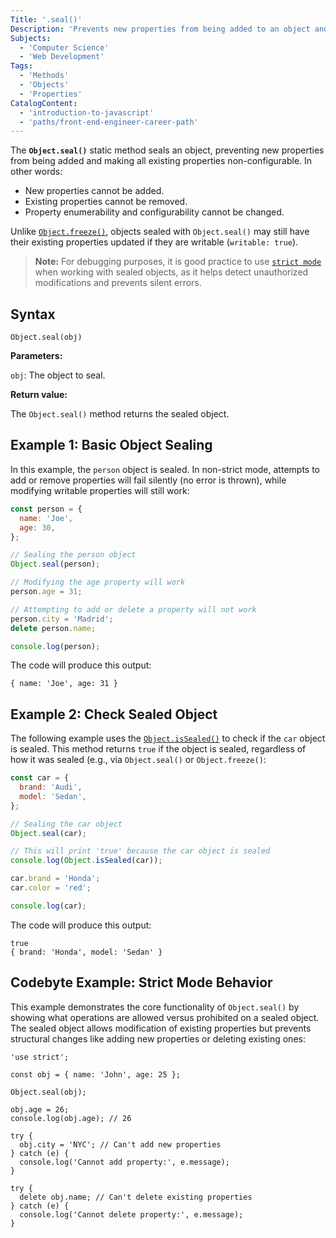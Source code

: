 ```yaml
---
Title: '.seal()'
Description: 'Prevents new properties from being added to an object and marks all existing properties as non-configurable'
Subjects:
  - 'Computer Science'
  - 'Web Development'
Tags:
  - 'Methods'
  - 'Objects'
  - 'Properties'
CatalogContent:
  - 'introduction-to-javascript'
  - 'paths/front-end-engineer-career-path'
---
```


The **`Object.seal()`** static method seals an object, preventing new properties from being added and making all existing properties non-configurable. In other words:

- New properties cannot be added.
- Existing properties cannot be removed.
- Property enumerability and configurability cannot be changed.

Unlike [`Object.freeze()`](https://www.codecademy.com/resources/docs/javascript/objects/freeze), objects sealed with `Object.seal()` may still have their existing properties updated if they are writable (`writable: true`).

> **Note:** For debugging purposes, it is good practice to use [`strict mode`](https://www.codecademy.com/resources/docs/javascript/strict-mode) when working with sealed objects, as it helps detect unauthorized modifications and prevents silent errors.

## Syntax

```pseudo
Object.seal(obj)
```

**Parameters:**

`obj`: The object to seal.

**Return value:**

The `Object.seal()` method returns the sealed object.

## Example 1: Basic Object Sealing

In this example, the `person` object is sealed. In non-strict mode, attempts to add or remove properties will fail silently (no error is thrown), while modifying writable properties will still work:

```js
const person = {
  name: 'Joe',
  age: 30,
};

// Sealing the person object
Object.seal(person);

// Modifying the age property will work
person.age = 31;

// Attempting to add or delete a property will not work
person.city = 'Madrid';
delete person.name;

console.log(person);
```

The code will produce this output:

```shell
{ name: 'Joe', age: 31 }
```

## Example 2: Check Sealed Object

The following example uses the [`Object.isSealed()`](https://www.codecademy.com/resources/docs/javascript/objects/isSealed) to check if the `car` object is sealed. This method returns `true` if the object is sealed, regardless of how it was sealed (e.g., via `Object.seal()` or `Object.freeze()`:

```js
const car = {
  brand: 'Audi',
  model: 'Sedan',
};

// Sealing the car object
Object.seal(car);

// This will print 'true' because the car object is sealed
console.log(Object.isSealed(car));

car.brand = 'Honda';
car.color = 'red';

console.log(car);
```

The code will produce this output:

```shell
true
{ brand: 'Honda', model: 'Sedan' }
```

## Codebyte Example: Strict Mode Behavior

This example demonstrates the core functionality of `Object.seal()` by showing what operations are allowed versus prohibited on a sealed object. The sealed object allows modification of existing properties but prevents structural changes like adding new properties or deleting existing ones:

```codebyte/javascript
'use strict';

const obj = { name: 'John', age: 25 };

Object.seal(obj);

obj.age = 26;
console.log(obj.age); // 26

try {
  obj.city = 'NYC'; // Can't add new properties
} catch (e) {
  console.log('Cannot add property:', e.message);
}

try {
  delete obj.name; // Can't delete existing properties
} catch (e) {
  console.log('Cannot delete property:', e.message);
}
```
